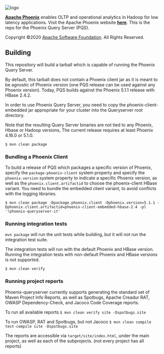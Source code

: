 <!--
Licensed to the Apache Software Foundation (ASF) under one or more
contributor license agreements.  See the NOTICE file distributed with
this work for additional information regarding copyright ownership.
The ASF licenses this file to You under the Apache License, Version 2.0
(the "License"); you may not use this file except in compliance with
the License.  You may obtain a copy of the License at

http://www.apache.org/licenses/LICENSE-2.0

Unless required by applicable law or agreed to in writing, software
distributed under the License is distributed on an "AS IS" BASIS,
WITHOUT WARRANTIES OR CONDITIONS OF ANY KIND, either express or implied.
See the License for the specific language governing permissions and
limitations under the License.
-->

![logo](https://phoenix.apache.org/images/phoenix-logo-small.png)

<b>[Apache Phoenix](http://phoenix.apache.org/)</b> enables OLTP and operational analytics in Hadoop for low latency applications. Visit the Apache Phoenix website <b>[here](http://phoenix.apache.org/)</b>. This is the repo for the Phoenix Query Server (PQS).

Copyright ©2020 [Apache Software Foundation](http://www.apache.org/). All Rights Reserved.

## Building

This repository will build a tarball which is capable of running the Phoenix Query Server.

By default, this tarball does not contain a Phoenix client jar as it is meant to be agnostic
of Phoenix version (one PQS release can be used against any Phoenix version). Today, PQS builds against
the Phoenix 5.1.1 release with HBase 2.4.2.

In order to use Phoenix Query Server, you need to copy the phoenix-client-embedded jar appropriate
for your cluster into the Queryserver root directory.

Note that the resulting Query Server binaries are not tied to any Phoenix, Hbase or Hadoop versions,
The current release requires at least Phoenix 4.16.0 or 5.1.0.

```
$ mvn clean package
```

### Bundling a Phoenix Client

To build a release of PQS which packages a specific version of Phoenix, specify the `package-phoenix-client` system property
and specify the `phoenix.version` system property to indicate a specific Phoenix version, as well as
the `phoenix.client.artifactid` to choose the phoenix-client HBase variant.
You need to bundle the embedded client variant, to avoid conflicts with the logging libraries.

```
$ mvn clean package -Dpackage.phoenix.client -Dphoenix.version=5.1.1 -Dphoenix.client.artifactid=phoenix-client-embedded-hbase-2.4 -pl '!phoenix-queryserver-it'
```

### Running integration tests

`mvn package` will run the unit tests while building, but it will not run the integration test suite.

The integration tests will run with the default Phoenix and HBase version.
Running the integration tests with non-default Phoenix and HBase versions is not supported.

```
$ mvn clean verify
```

### Running project reports

Phoenix-queryserver currently supports generating the standard set of Maven Project Info Reports,
as well as Spotbugs, Apache Creadur RAT, OWASP Dependency-Check, and Jacoco Code Coverage reports.

To run all available reports
`$ mvn clean verify site -Dspotbugs.site`

To run OWASP, RAT and Spotbugs, but not Jacoco
`$ mvn clean compile test-compile site -Dspotbugs.site`

The reports are accessible via `target/site/index.html`, under the main project,
as well as each of the subprojects. (not every project has all reports)
